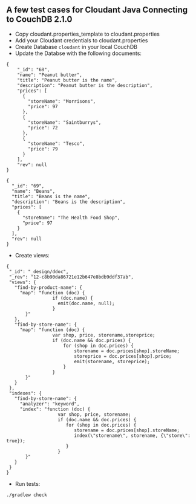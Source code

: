 A few test cases for Cloudant Java Connecting to CouchDB 2.1.0
--

 - Copy cloudant.properties_template to cloudant.properties
 - Add your Cloudant credentials to cloudant.properties
 - Create Database ```cloudant``` in your local CouchDB 
 - Update the Databse with the following documents:

```
{
    "_id": "68",
    "name": "Peanut butter",
    "title": "Peanut butter is the name",
    "description": "Peanut butter is the description",
    "prices": [
      {
        "storeName": "Morrisons",
        "price": 97
      },
      {
        "storeName": "Saintburrys",
        "price": 72
      },
      {
        "storeName": "Tesco",
        "price": 79
      }
    ],
    "rev": null
}

{
  "_id": "69",
  "name": "Beans",
  "title": "Beans is the name",
  "description": "Beans is the description",
  "prices": [
    {
      "storeName": "The Health Food Shop",
      "price": 97
    }
  ],
  "rev": null
}
```

 - Create views:
 
 ```
{
  "_id": "_design/ddoc",
  "_rev": "12-c8b90da86721e12b647e8bdb9ddf37ab",
  "views": {
    "find-by-product-name": {
      "map": "function (doc) {
				  if (doc.name) {
				    emit(doc.name, null);
				  }
		}"
    },
    "find-by-store-name": {
      "map": "function (doc) {
				  var shop, price, storename,storeprice;
				  if (doc.name && doc.prices) {
				      for (shop in doc.prices) {
				          storename = doc.prices[shop].storeName;
				          storeprice = doc.prices[shop].price;
				          emit(storename, storeprice);
				      }
				  }
		}"
    }
  },
  "indexes": {
    "find-by-store-name": {
      "analyzer": "keyword",
      "index": "function (doc) {
			        var shop, price, storename;
			        if (doc.name && doc.prices) {
			           for (shop in doc.prices) {
			              storename = doc.prices[shop].storeName;
			              index(\"storename\", storename, {\"store\": true});
			           }
			        }
		}"
    }
  }
}
```

 - Run tests:
 
 ```
 ./gradlew check
 ```






